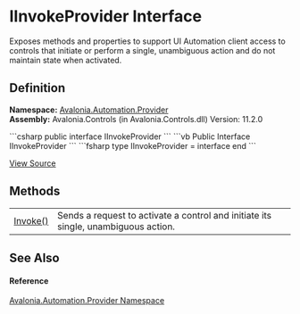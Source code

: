 # IInvokeProvider Interface


Exposes methods and properties to support UI Automation client access to controls that initiate or perform a single, unambiguous action and do not maintain state when activated.



## Definition
**Namespace:** <a href="N_Avalonia_Automation_Provider">Avalonia.Automation.Provider</a>  
**Assembly:** Avalonia.Controls (in Avalonia.Controls.dll) Version: 11.2.0

<Tabs groupId="api-code-preview">
<TabItem value="csharp" label="C#">
```csharp
public interface IInvokeProvider
```
</TabItem>
<TabItem value="vb" label="VB">
```vb
Public Interface IInvokeProvider
```
</TabItem>
<TabItem value="fsharp" label="F#">
```fsharp
type IInvokeProvider = interface end
```
</TabItem>
</Tabs>



<a href="https://github.com/AvaloniaUI/Avalonia/tree/master/src/Avalonia.Controls/Automation/Provider/IInvokeProvider.cs" title="View the source code">View Source</a>



## Methods
<table>
<tr>
<td><a href="M_Avalonia_Automation_Provider_IInvokeProvider_Invoke">Invoke()</a></td>
<td>Sends a request to activate a control and initiate its single, unambiguous action.</td>
</tr>
</table>

## See Also


#### Reference
<a href="N_Avalonia_Automation_Provider">Avalonia.Automation.Provider Namespace</a>  
